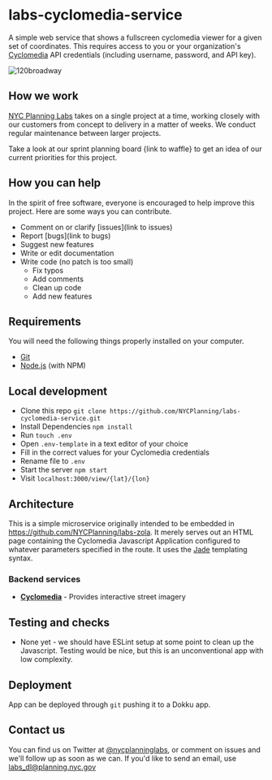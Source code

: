 # labs-cyclomedia-service
A simple web service that shows a fullscreen cyclomedia viewer for a given set of coordinates. This requires access to you or your organization's [Cyclomedia](https://www.cyclomedia.com) API credentials (including username, password, and API key). 

![120broadway](https://user-images.githubusercontent.com/5004319/34015995-466eabc8-e0ee-11e7-8a71-4ac93770278d.png)

## How we work

[NYC Planning Labs](https://planninglabs.nyc) takes on a single project at a time, working closely with our customers from concept to delivery in a matter of weeks.  We conduct regular maintenance between larger projects.  

Take a look at our sprint planning board {link to waffle} to get an idea of our current priorities for this project.

## How you can help

In the spirit of free software, everyone is encouraged to help improve this project.  Here are some ways you can contribute.

- Comment on or clarify [issues](link to issues)
- Report [bugs](link to bugs)
- Suggest new features
- Write or edit documentation
- Write code (no patch is too small)
  - Fix typos
  - Add comments
  - Clean up code
  - Add new features

## Requirements

You will need the following things properly installed on your computer.

* [Git](https://git-scm.com/)
* [Node.js](https://nodejs.org/) (with NPM)

## Local development

- Clone this repo `git clone https://github.com/NYCPlanning/labs-cyclomedia-service.git`
- Install Dependencies `npm install`
- Run `touch .env`
- Open `.env-template` in a text editor of your choice
- Fill in the correct values for your Cyclomedia credentials
- Rename file to `.env`
- Start the server `npm start`
- Visit `localhost:3000/view/{lat}/{lon}`

## Architecture

This is a simple microservice originally intended to be embedded in https://github.com/NYCPlanning/labs-zola. It merely serves out an HTML page containing the Cyclomedia Javascript Application configured to whatever parameters specified in the route. It uses the [Jade](http://jade-lang.com/) templating syntax. 

### Backend services

- **[Cyclomedia](https://www.cyclomedia.com)** - Provides interactive street imagery

## Testing and checks

- None yet - we should have ESLint setup at some point to clean up the Javascript. Testing would be nice, but this is an unconventional app with low complexity. 
  
## Deployment

App can be deployed through `git` pushing it to a Dokku app. 

## Contact us

You can find us on Twitter at [@nycplanninglabs](https://twitter.com/nycplanninglabs), or comment on issues and we'll follow up as soon as we can. If you'd like to send an email, use [labs_dl@planning.nyc.gov](mailto:labs_dl@planning.nyc.gov)
